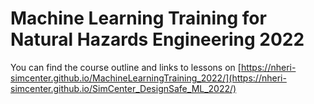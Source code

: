 Machine Learning Training for Natural Hazards Engineering 2022
===============================================================

You can find the course outline and links to lessons on [https://nheri-simcenter.github.io/MachineLearningTraining_2022/](https://nheri-simcenter.github.io/SimCenter_DesignSafe_ML_2022/)

